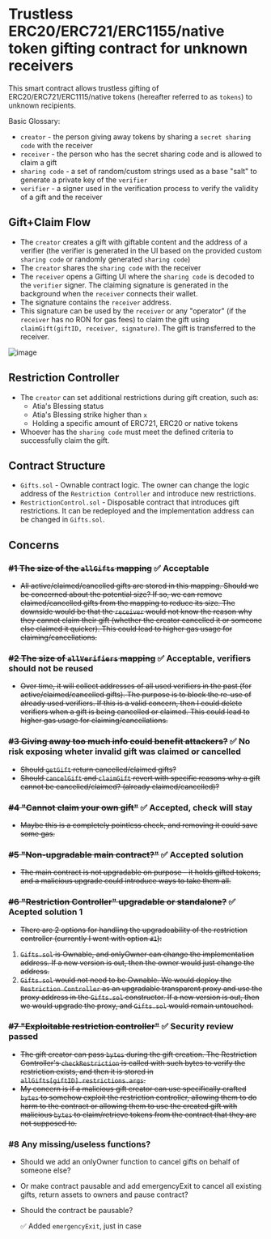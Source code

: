 # Trustless ERC20/ERC721/ERC1155/native token gifting contract for unknown receivers

This smart contract allows trustless gifting of ERC20/ERC721/ERC1115/native tokens (hereafter referred to as `tokens`) to unknown recipients.

Basic Glossary:

- `creator` - the person giving away tokens by sharing a `secret sharing code` with the receiver
- `receiver` - the person who has the secret sharing code and is allowed to claim a gift
- `sharing code` - a set of random/custom strings used as a base "salt" to generate a private key of the `verifier`
- `verifier` - a signer used in the verification process to verify the validity of a gift and the receiver

## Gift+Claim Flow

- The `creator` creates a gift with giftable content and the address of a verifier (the verifier is generated in the UI based on the provided custom `sharing code` or randomly generated `sharing code`)
- The `creator` shares the `sharing code` with the receiver
- The `receiver` opens a Gifting UI where the `sharing code` is decoded to the `verifier` signer. The claiming signature is generated in the background when the `receiver` connects their wallet.
- The signature contains the `receiver` address.
- This signature can be used by the `receiver` or any "operator" (if the `receiver` has no RON for gas fees) to claim the gift using `claimGift(giftID, receiver, signature)`. The gift is transferred to the receiver.

![image](https://user-images.githubusercontent.com/1337260/206867935-b32edc3a-4dcd-4fe6-bc25-5a512c4d03b8.png)

## Restriction Controller

- The `creator` can set additional restrictions during gift creation, such as:
  - Atia's Blessing status
  - Atia's Blessing strike higher than `x`
  - Holding a specific amount of ERC721, ERC20 or native tokens
- Whoever has the `sharing code` must meet the defined criteria to successfully claim the gift.

## Contract Structure

- `Gifts.sol` - Ownable contract logic. The owner can change the logic address of the `Restriction Controller` and introduce new restrictions.
- `RestrictionControl.sol` - Disposable contract that introduces gift restrictions. It can be redeployed and the implementation address can be changed in `Gifts.sol`.

## Concerns

### ~~#1 The size of the `allGifts` mapping~~ ✅ Acceptable

- ~~All active/claimed/cancelled gifts are stored in this mapping. Should we be concerned about the potential size? If so, we can remove claimed/cancelled gifts from the mapping to reduce its size. The downside would be that the `receiver` would not know the reason why they cannot claim their gift (whether the creator cancelled it or someone else claimed it quicker). This could lead to higher gas usage for claiming/cancellations.~~

### ~~#2 The size of `allVerifiers` mapping~~ ✅ Acceptable, verifiers should not be reused

- ~~Over time, it will collect addresses of all used verifiers in the past (for active/claimed/cancelled gifts). The purpose is to block the re-use of already used verifiers. If this is a valid concern, then I could delete verifiers when a gift is being cancelled or claimed. This could lead to higher gas usage for claiming/cancellations.~~

### ~~#3 Giving away too much info could benefit attackers?~~ ✅ No risk exposing wheter invalid gift was claimed or cancelled

- ~~Should `getGift` return cancelled/claimed gifts?~~
- ~~Should `cancelGift` and `claimGift` revert with specific reasons why a gift cannot be cancelled/claimed? (already claimed/cancelled)?~~

### ~~#4 "Cannot claim your own gift"~~ ✅ Accepted, check will stay

- ~~Maybe this is a completely pointless check, and removing it could save some gas.~~

### ~~#5 "Non-upgradable main contract?"~~ ✅ Accepted solution

- ~~The main contract is not upgradable on purpose - it holds gifted tokens, and a malicious upgrade could introduce ways to take them all.~~

### ~~#6 "Restriction Controller" upgradable or standalone?~~ ✅ Acepted solution 1

- ~~There are 2 options for handling the upgradeability of the restriction controller (currently I went with option `#1`):~~

1. ~~`Gifts.sol` is Ownable, and onlyOwner can change the implementation address. If a new version is out, then the owner would just change the address.~~
2. ~~`Gifts.sol` would not need to be Ownable. We would deploy the `Restriction Controller` as an upgradable transparent proxy and use the proxy address in the `Gifts.sol` constructor. If a new version is out, then we would upgrade the proxy, and `Gifts.sol` would remain untouched.~~

### ~~#7 "Exploitable restriction controller"~~ ✅ Security review passed

- ~~The gift creator can pass `bytes` during the gift creation. The Restriction Controller's `checkRestriction` is called with such bytes to verify the restriction exists, and then it is stored in `allGifts[giftID].restrictions.args`.~~
- ~~My concern is if a malicious gift creator can use specifically crafted `bytes` to somehow exploit the restriction controller, allowing them to do harm to the contract or allowing them to use the created gift with malicious `bytes` to claim/retrieve tokens from the contract that they are not supposed to.~~


### #8 Any missing/useless functions?

- Should we add an onlyOwner function to cancel gifts on behalf of someone else?
- Or make contract pausable and add emergencyExit to cancel all existing gifts, return assets to owners and pause contract?
- Should the contract be pausable?

  ✅ Added `emergencyExit`, just in case
